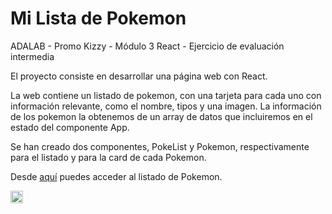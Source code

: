 # Mi Lista de Pokemon

ADALAB - Promo Kizzy - Módulo 3 React - Ejercicio de evaluación intermedia

El proyecto consiste en desarrollar una página web con React.

La web contiene un listado de pokemon, con una tarjeta para cada uno con información relevante, como el nombre, tipos y una imagen. La información de los pokemon la obtenemos de un array de datos que incluiremos en el estado del componente App.

Se han creado dos componentes, PokeList y Pokemon, respectivamente para el listado y para la card de cada Pokemon.

Desde [aquí](https://nuriadiazcandela.github.io/Pokemon-React/) puedes acceder al listado de Pokemon.

<img src="https://emojis.slackmojis.com/emojis/images/1450464069/186/pokeball.png?1450464069" width="20px">

